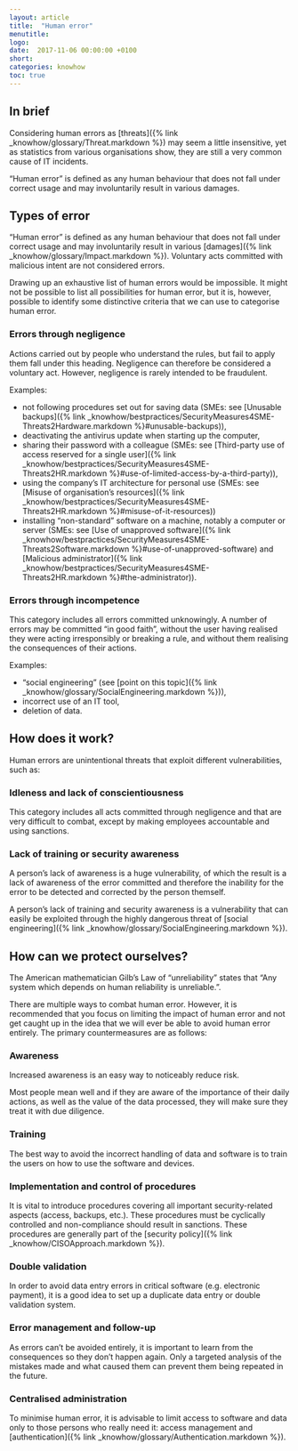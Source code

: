 ```yaml
---
layout: article
title:  "Human error"
menutitle:
logo:
date:  2017-11-06 00:00:00 +0100
short:
categories: knowhow
toc: true
---
```

## In brief
Considering human errors as [threats]({% link _knowhow/glossary/Threat.markdown %}) may seem a little insensitive, yet as statistics from various organisations show, they are still a very common cause of IT incidents. 

“Human error” is defined as any human behaviour that does not fall under correct usage and may involuntarily result in various damages.

## Types of error
“Human error” is defined as any human behaviour that does not fall under correct usage and may involuntarily result in various [damages]({% link _knowhow/glossary/Impact.markdown %}). Voluntary acts committed with malicious intent are not considered errors.

Drawing up an exhaustive list of human errors would be impossible. It might not be possible to list all possibilities for human error, but it is, however, possible to identify some distinctive criteria that we can use to categorise human error.

### Errors through negligence
Actions carried out by people who understand the rules, but fail to apply them fall under this heading. Negligence can therefore be considered a voluntary act. However, negligence is rarely intended to be fraudulent.

Examples:

* not following procedures set out for saving data (SMEs: see [Unusable backups]({% link _knowhow/bestpractices/SecurityMeasures4SME-Threats2Hardware.markdown %}#unusable-backups)),
* deactivating the antivirus update when starting up the computer,
* sharing their password with a colleague (SMEs: see [Third-party use of access reserved for a single user]({% link _knowhow/bestpractices/SecurityMeasures4SME-Threats2HR.markdown %}#use-of-limited-access-by-a-third-party)),
* using the company’s IT architecture for personal use (SMEs: see [Misuse of organisation’s resources]({% link _knowhow/bestpractices/SecurityMeasures4SME-Threats2HR.markdown %}#misuse-of-it-resources))
* installing “non-standard” software on a machine, notably a computer or server (SMEs: see [Use of unapproved software]({% link _knowhow/bestpractices/SecurityMeasures4SME-Threats2Software.markdown %}#use-of-unapproved-software) and [Malicious administrator]({% link _knowhow/bestpractices/SecurityMeasures4SME-Threats2HR.markdown %}#the-administrator)).

### Errors through incompetence
This category includes all errors committed unknowingly. A number of errors may be committed “in good faith”, without the user having realised they were acting irresponsibly or breaking a rule, and without them realising the consequences of their actions.

Examples:

* “social engineering” (see [point on this topic]({% link _knowhow/glossary/SocialEngineering.markdown %})),
* incorrect use of an IT tool,
* deletion of data.

## How does it work?
Human errors are unintentional threats that exploit different vulnerabilities, such as:

### Idleness and lack of conscientiousness
This category includes all acts committed through negligence and that are very difficult to combat, except by making employees accountable and using sanctions.

### Lack of training or security awareness
A person’s lack of awareness is a huge vulnerability, of which the result is a lack of awareness of the error committed and therefore the inability for the error to be detected and corrected by the person themself.

A person’s lack of training and security awareness is a vulnerability that can easily be exploited through the highly dangerous threat of [social engineering]({% link _knowhow/glossary/SocialEngineering.markdown %}).

## How can we protect ourselves?
The American mathematician Gilb’s Law of “unreliability” states that “Any system which depends on human reliability is unreliable.”.

There are multiple ways to combat human error. However, it is recommended that you focus on limiting the impact of human error and not get caught up in the idea that we will ever be able to avoid human error entirely. The primary countermeasures are as follows:

### Awareness
Increased awareness is an easy way to noticeably reduce risk.

Most people mean well and if they are aware of the importance of their daily actions, as well as the value of the data processed, they will make sure they treat it with due diligence.

### Training
The best way to avoid the incorrect handling of data and software is to train the users on how to use the software and devices.

### Implementation and control of procedures
It is vital to introduce procedures covering all important security-related aspects (access, backups, etc.). These procedures must be cyclically controlled and non-compliance should result in sanctions. These procedures are generally part of the [security policy]({% link _knowhow/CISOApproach.markdown %}).

### Double validation
In order to avoid data entry errors in critical software (e.g. electronic payment), it is a good idea to set up a duplicate data entry or double validation system.

### Error management and follow-up
As errors can’t be avoided entirely, it is important to learn from the consequences so they don’t happen again. Only a targeted analysis of the mistakes made and what caused them can prevent them being repeated in the future.

### Centralised administration
To minimise human error, it is advisable to limit access to software and data only to those persons who really need it: access management and [authentication]({% link _knowhow/glossary/Authentication.markdown %}).
